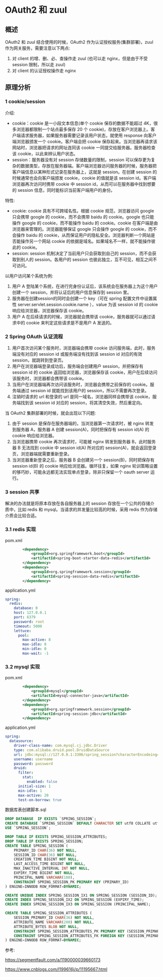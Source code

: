 # OAuth2 和 zuul

## 概述

OAuth2 和 zuul 结合使用的时候，OAuth2 作为认证授权服务(集群部署)，zuul 作为网关服务，需要注意以下两点:

1. 对 client 的增、删、必、查操作走 zuul (也可以走 nginx，但是由于不受 session 限制，所以走 zuul)
2. 对 client 的认证授权操作走 nginx

## 原理分析

### 1 cookie/session

介绍:

- cookie：cookie 是一小段文本信息(单个 cookie 保存的数据不能超过 4K，很多浏览器都限制一个站点最多保存 20 个 cookie)，存放在客户浏览器上。客户端请求服务器，如果服务器需要记录该用户状态，就使用 response 向客户端浏览器颁发一个 cookie。客户端会把 cookie 保存起来。当浏览器再请求该网站时，浏览器把请求的网址连同该 cookie 一同提交给服务器。服务器检查该 cookie，以此来辨认用户状态。
- session：服务器没有对 session 存储数量的限制，session 可以保存更为复杂的数据类型，存放在服务器端。客户端浏览器访问服务器的时候，服务器把客户端信息以某种形式记录在服务器上，这就是 session。在创建 session 的时候通常也会向客户端颁发 cookie，cookie 的值就是该 session id。客户端浏览器再次访问时携带 cookie 中 session id，从而可以在服务器中找到想要的 session 信息，同时能标识当前客户端用户的身份。

特性:

- cookie: cookie 具有不可跨域名性。根据 cookie 规范，浏览器访问 google 只会携带 google 的 cookie，而不会携带 baidu 的 cookie。google 也只能操作 google 的 cookie，而不能操作 baidu 的 cookie。cookie 在客户端是由浏览器来管理的。浏览器能够保证 google 只会操作 google 的 cookie，而不会操作 baidu 的 cookie，从而保证用户的隐私安全。浏览器判断一个网站是否能操作另一个网站 cookie 的依据是域名。如果域名不一样，就不能操作彼此的 cookie。
- session: session 机制决定了当前用户只会获取到自己的 session，而不会获取到别人的 session。各用户的 session 也彼此独立，互不可见，相互之间不可访问。

以用户访问某个系统为例:

1. 用户 A 登陆某个系统，在进行完身份认证后，该系统会在服务器上为这个用户创建一个 session，并将认证后的用户信息保存到 session 里。
2. 服务器在创建session的同时会创建一个 key（可在 spring 配置文件中设置属性 server.servlet.session.cookie.name ），value 为该 session id 的 cookie 响应给浏览器，浏览器保存该 cookie。
3. 用户 A 在后续请求的时候，浏览器就会携带该 cookie，服务器就可以通过请求中的 cookie 来判定这些请求是不是用户 A 发送的。

### 2 Spring OAuth 认证流程

1. 用户首次访问某个服务时，浏览器端会携带 cookie 访问服务端，此时，服务端没有对应的 session id 或服务端没有找到该 session id 对应的有效 session，就跳转到登录页。
2. 用户在浏览器端登录成功后，服务端会创建用户 session，并把保存有 session id 的 cookie 返回给浏览器，浏览器保存该 cookie，用户在后续访问该服务时，浏览器都会携带该 cookie。
3. 当用户在浏览器端再次访问该服务时，浏览器会携带之前保存的 cookie。服务端通过 session id 就能找到该用户的 session，所以不需要再次登录。
4. 注销时请求的 url 和登录的 url 是同一域名，浏览器同样会携带该 cookie，服务端找到该 session id 对应的 session，将其清空失效，然后重定向。

当 OAuth2 集群部署的时候，就会出现以下问题:

1. 由于 session 是保存在服务器端的，当浏览器第一次请求时，被 nginx 转发到服务器 A，服务器 A 创建 session(A)，同时把保存有 session id(A) 的 cookie 响应给浏览器。
2. 当浏览器携带 cookie 再次请求时，可能被 nginx 转发到服务器 B，此时服务器 B 无法找到 cookie 中 session id(A) 所对应的 session(A)，就会返回登录页，浏览器端就需要重新登录。
3. 当浏览器重新登录之后，服务器 B 会创建另一个 session(B)，同时把保存有 session id(B) 的 cookie 响应给浏览器。循环往复，如果 nginx 轮训策略设置的够巧妙，可能永远都无法实现单点登录，除非只保留一个 oauth server 运行。

### 3 session 共享

解决的办法就是将原本存放在各自服务器上的 session 存放在一个公共的存储介质中，比如 redis 和 mysql。当请求的并发量比较高的时候，采用 redis 作为存储介质会比较合适。

### 3.1 redis 实现

pom.xml

```xml
        <dependency>
            <groupId>org.springframework.boot</groupId>
            <artifactId>spring-boot-starter-data-redis</artifactId>
        </dependency>
        <dependency>
            <groupId>org.springframework.session</groupId>
            <artifactId>spring-session-data-redis</artifactId>
        </dependency>
```

application.yml

```yml
spring:
  redis:
    database: 0
    host: 127.0.0.1
    port: 6379
    password: root
    timeout: 5000
    lettuce:
      pool:
        max-active: 8
        max-idle: 8
        min-idle: 0
        max-wait: -1
```

### 3.2 mysql 实现

pom.xml

```xml
        <dependency>
            <groupId>mysql</groupId>
            <artifactId>mysql-connector-java</artifactId>
        </dependency>
        <dependency>
            <groupId>org.springframework.session</groupId>
            <artifactId>spring-session-jdbc</artifactId>
        </dependency>
```

application.yml

```yml
spring:
  datasource:
    driver-class-name: com.mysql.cj.jdbc.Driver
    type: com.alibaba.druid.pool.DruidDataSource
    url: jdbc:mysql://127.0.0.1:3306/spring_session?characterEncodeing=utf-8&useSSL=false&allowMultiQueries=true&serverTimezone=Asia/Shanghai
    username: username
    password: password
    druid:
      filter:
        stat:
          enabled: false
      initial-size: 1
      min-idle: 1
      max-active: 20
      test-on-borrow: true
```

数据库表创建脚本.sql

```sql
DROP DATABASE  IF EXISTS `SPRING_SESSION`;
CREATE DATABASE `SPRING_SESSION` DEFAULT CHARACTER SET utf8 COLLATE utf8_general_ci;
USE `SPRING_SESSION`;

DROP TABLE IF EXISTS SPRING_SESSION_ATTRIBUTES;
DROP TABLE IF EXISTS SPRING_SESSION;
CREATE TABLE SPRING_SESSION (
    PRIMARY_ID CHAR(36) NOT NULL,
    SESSION_ID CHAR(36) NOT NULL,
    CREATION_TIME BIGINT NOT NULL,
    LAST_ACCESS_TIME BIGINT NOT NULL,
    MAX_INACTIVE_INTERVAL INT NOT NULL,
    EXPIRY_TIME BIGINT NOT NULL,
    PRINCIPAL_NAME VARCHAR(100),
    CONSTRAINT SPRING_SESSION_PK PRIMARY KEY (PRIMARY_ID)
) ENGINE=INNODB ROW_FORMAT=DYNAMIC;

CREATE UNIQUE INDEX SPRING_SESSION_IX1 ON SPRING_SESSION (SESSION_ID);
CREATE INDEX SPRING_SESSION_IX2 ON SPRING_SESSION (EXPIRY_TIME);
CREATE INDEX SPRING_SESSION_IX3 ON SPRING_SESSION (PRINCIPAL_NAME);

CREATE TABLE SPRING_SESSION_ATTRIBUTES (
    SESSION_PRIMARY_ID CHAR(36) NOT NULL,
    ATTRIBUTE_NAME VARCHAR(200) NOT NULL,
    ATTRIBUTE_BYTES BLOB NOT NULL,
    CONSTRAINT SPRING_SESSION_ATTRIBUTES_PK PRIMARY KEY (SESSION_PRIMARY_ID, ATTRIBUTE_NAME),
    CONSTRAINT SPRING_SESSION_ATTRIBUTES_FK FOREIGN KEY (SESSION_PRIMARY_ID) REFERENCES SPRING_SESSION(PRIMARY_ID) ON DELETE CASCADE
) ENGINE=INNODB ROW_FORMAT=DYNAMIC;
```

参考:

https://segmentfault.com/a/1190000039660173

https://www.cnblogs.com/l199616j/p/11195667.html
